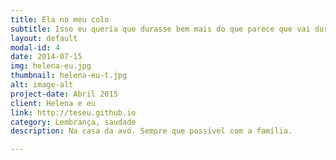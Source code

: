 ```yaml
---
title: Ela no meu colo
subtitle: Isso eu queria que durasse bem mais do que parece que vai durar.
layout: default
modal-id: 4
date: 2014-07-15
img: helena-eu.jpg
thumbnail: helena-eu-t.jpg
alt: image-alt
project-date: Abril 2015
client: Helena e eu
link: http://teseu.github.io
category: Lembrança, saudade
description: Na casa da avó. Sempre que possível com a família.

---
```

